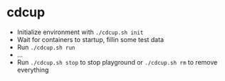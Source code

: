# cdcup

* Initialize environment with `./cdcup.sh init`
* Wait for containers to startup, fillin some test data
* Run `./cdcup.sh run`
* ...
* Run `./cdcup.sh stop` to stop playground or `./cdcup.sh rm` to remove everything